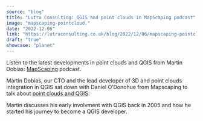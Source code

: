 ```yaml
---
source: "blog"
title: "Lutra Consulting: QGIS and point clouds in MapScaping podcast"
image: "mapscaping-pointcloud."
date: "2022-12-06"
link: "https://lutraconsulting.co.uk/blog/2022/12/06/mapscaping-pointcloud/"
draft: "true"
showcase: "planet"
---
```


<p>Listen to the latest developments in point clouds and QGIS from Martin Dobias: <a href="https://mapscaping.com/podcast/cloud-optimized-point-clouds/">MapScaping</a> podcast.</p>

<!-- more -->

<p>Martin Dobias, our CTO and the lead developer of 3D and point clouds integration in QGIS sat down with Daniel O’Donohue from Mapscaping to talk about <a href="https://mapscaping.com/podcast/cloud-optimized-point-clouds/">point clouds and QGIS</a>.</p>

<p>Martin discusses his early involvment with QGIS back in 2005 and how he started his journey to become a QGIS developer.</p>
